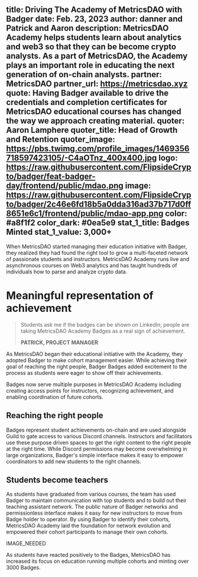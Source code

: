 title: Driving The Academy of MetricsDAO with Badger
date: Feb. 23, 2023
author: danner and Patrick and Aaron
description: MetricsDAO Academy helps students learn about analytics and web3 so that they can be become crypto analysts. As a part of MetricsDAO, the Academy plays an important role in educating the next generation of on-chain analysts.
partner: MetricsDAO
partner_url: https://metricsdao.xyz
quote: Having Badger available to drive the credentials and completion certificates for MetricsDAO educational courses has changed the way we approach creating material.
quoter: Aaron Lamphere
quoter_title: Head of Growth and Retention
quoter_image: https://pbs.twimg.com/profile_images/1469356718597423105/-C4aOTnz_400x400.jpg
logo: https://raw.githubusercontent.com/FlipsideCrypto/badger/feat-badger-day/frontend/public/mdao.png
image: https://raw.githubusercontent.com/FlipsideCrypto/badger/2c46e6fd18b5a0dda316ad37b717d0ff8651e6c1/frontend/public/mdao-app.png
color: #a8f1f2
color_dark: #0ea5e9
stat_1_title: Badges Minted
stat_1_value: 3,000+
---
When MetricsDAO started managing their education initiative with Badger, they realized they had found the right tool to grow a multi-faceted network of passionate students and instructors. MetricsDAO Academy runs live and asynchronous courses on Web3 analytics and has taught hundreds of individuals how to parse and analyze crypto data.

# Meaningful representation of achievement

> Students ask me if the badges can be shown on LinkedIn; people are taking MetricsDAO Academy Badges as a real sign of achievement. 
> 
> **PATRICK, PROJECT MANAGER**

As MetricsDAO began their educational initiative with the Academy, they adopted Badger to make cohort management easier. While achieving their goal of reaching the right people, Badger Badges added excitement to the process as students were eager to show off their achievements.

Badges now serve multiple purposes in MetricsDAO Academy including creating access points for instructors, recognizing achievement, and enabling coordination of future cohorts. 

## Reaching the right people

 Badges represent student achievements on-chain and are used alongside Guild to gate access to various Discord channels. Instructors and facilitators use these purpose driven spaces to get the right content to the right people at the right time. While Discord permissions may become overwhelming in large organizations, Badger's simple interface makes it easy to empower coordinators to add new students to the right channels.

## Students become teachers

 As students have graduated from various courses, the team has used Badger to maintain communication with top students and to build out their teaching assistant network. The public nature of Badger networks and permissionless interface makes it easy for new instructors to move from Badge holder to operator. By using Badger to identify their cohorts, MetricsDAO Academy laid the foundation for network evolution and empowered their cohort participants to manage their own cohorts.

 IMAGE_NEEDED

As students have reacted positively to the Badges, MetricsDAO has increased its focus on education running multiple cohorts and minting over 3000 Badges.
